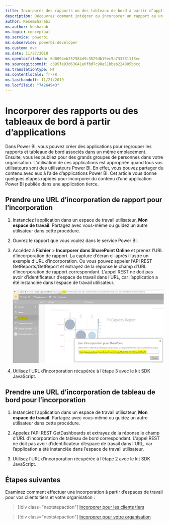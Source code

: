 ```yaml
---
title: Incorporer des rapports ou des tableaux de bord à partir d’applications
description: Découvrez comment intégrer ou incorporer un rapport ou un tableau de bord à partir d’une application Power BI, et non à partir d’un espace de travail.
author: KesemSharabi
ms.author: kesharab
ms.topic: conceptual
ms.service: powerbi
ms.subservice: powerbi-developer
ms.custom: mvc
ms.date: 11/27/2018
ms.openlocfilehash: 6d0094eb252584d9c3529db19ec5a733731118ec
ms.sourcegitcommit: c395fe83d63641e0fbd7c98e51bbab224805bbcc
ms.translationtype: HT
ms.contentlocale: fr-FR
ms.lasthandoff: 11/21/2019
ms.locfileid: "74264943"
---
```

# <a name="embed-reports-or-dashboards-from-apps"></a>Incorporer des rapports ou des tableaux de bord à partir d’applications

Dans Power BI, vous pouvez créer des applications pour regrouper les rapports et tableaux de bord associés dans un même emplacement. Ensuite, vous les publiez pour des grands groupes de personnes dans votre organisation. L’utilisation de ces applications est appropriée quand tous vos utilisateurs sont des utilisateurs Power BI. En effet, vous pouvez partager du contenu avec eux à l’aide d’applications Power BI. Cet article vous donne quelques étapes rapides pour incorporer du contenu d’une application Power BI publiée dans une application tierce.

## <a name="grab-a-report-embedurl-for-embedding"></a>Prendre une URL d’incorporation de rapport pour l’incorporation

1. Instanciez l’application dans un espace de travail utilisateur, **Mon espace de travail**. Partagez avec vous-même ou guidez un autre utilisateur dans cette procédure.

2. Ouvrez le rapport que vous voulez dans le service Power BI.

3. Accédez à **Fichier** > **Incorporer dans SharePoint Online** et prenez l’URL d’incorporation de rapport. La capture d’écran ci-après illustre un exemple d’URL d’incorporation. Ou vous pouvez appeler l’API REST GetReports/GetReport et extrayez de la réponse le champ d’URL d’incorporation de rapport correspondant. L’appel REST ne doit pas avoir d’identificateur d’espace de travail dans l’URL, car l’application a été instanciée dans l’espace de travail utilisateur.

    ![Incorporer à partir d’applications](media/embed-from-apps/embed-from-app.png)

4. Utilisez l’URL d’incorporation récupérée à l’étape 3 avec le kit SDK JavaScript.

## <a name="grab-a-dashboard-embedurl-for-embedding"></a>Prendre une URL d’incorporation de tableau de bord pour l’incorporation

1. Instanciez l’application dans un espace de travail utilisateur, **Mon espace de travail**. Partagez avec vous-même ou guidez un autre utilisateur dans cette procédure.

2. Appelez l’API REST GetDashboards et extrayez de la réponse le champ d’URL d’incorporation de tableau de bord correspondant. L’appel REST ne doit pas avoir d’identificateur d’espace de travail dans l’URL, car l’application a été instanciée dans l’espace de travail utilisateur.

3. Utilisez l’URL d’incorporation récupérée à l’étape 2 avec le kit SDK JavaScript.

## <a name="next-steps"></a>Étapes suivantes

Examinez comment effectuer une incorporation à partir d’espaces de travail pour vos clients tiers et votre organisation :

> [!div class="nextstepaction"]
>[Incorporer pour les clients tiers](embed-sample-for-customers.md)

> [!div class="nextstepaction"]
>[Incorporer pour votre organisation](embed-sample-for-your-organization.md)
